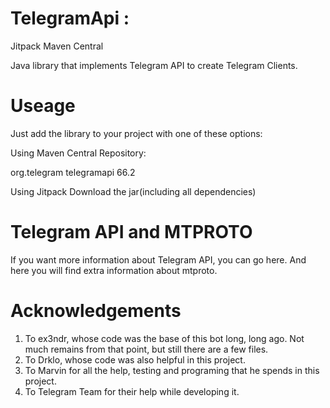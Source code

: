 # TelegramApi :
Jitpack Maven Central

Java library that implements Telegram API to create Telegram Clients.

# Useage
Just add the library to your project with one of these options:

Using Maven Central Repository:
   
   <dependency>
        <groupId>org.telegram</groupId>
        <artifactId>telegramapi</artifactId>
        <version>66.2</version>
    </dependency>
    
Using Jitpack 
Download the jar(including all dependencies)

# Telegram API and MTPROTO

If you want more information about Telegram API, you can go here. And here you will find extra information about mtproto.

# Acknowledgements

1. To ex3ndr, whose code was the base of this bot long, long ago. Not much remains from that point, but still there are a few files.
2. To Drklo, whose code was also helpful in this project.
3. To Marvin for all the help, testing and programing that he spends in this project.
4. To Telegram Team for their help while developing it.

